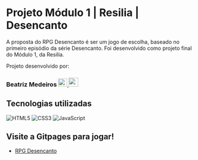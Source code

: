 # Projeto Módulo 1 | Resilia | Desencanto

A proposta do RPG Desencanto é ser um jogo de escolha, baseado no primeiro episódio da série Desencanto. Foi desenvolvido como projeto final do Módulo 1, da Resilia.

Projeto desenvolvido por:

### Beatriz Medeiros <a href="https://www.linkedin.com/in/beatriz-medeiros-costa-15572014b/" target="_blank"><img src="https://user-images.githubusercontent.com/87882835/138565094-66ce9be2-2596-48ff-9a35-d03f166aa661.png" height="22px" width="24px" > </a> <a href="https://github.com/beatrizmdc" target="_blank"><img src="https://user-images.githubusercontent.com/87882835/138565599-5d29175b-ca1d-4dc8-88b5-bb7a1fc21b29.png" height="24px" width="26px" > </a>

## Tecnologias utilizadas

![HTML5](https://img.shields.io/badge/HTML5-E34F26?style=for-the-badge&logo=html5&logoColor=white)
![CSS3](https://img.shields.io/badge/CSS3-1572B6?style=for-the-badge&logo=css3&logoColor=white)
![JavaScript](https://img.shields.io/badge/javascript-%23323330.svg?style=for-the-badge&logo=javascript&logoColor=%23F7DF1E)


## Visite a Gitpages para jogar!
- [RPG Desencanto](https://beatrizmdc.github.io/projetoDesencanto/)




